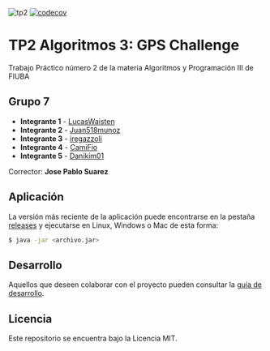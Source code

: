 ![tp2](https://github.com/TP2Algo3FIUBA/tp2/actions/workflows/build.yml/badge.svg) [![codecov](https://codecov.io/gh/TP2Algo3FIUBA/tp2/branch/master/graph/badge.svg)](https://codecov.io/gh/TP2Algo3FIUBA/tp2)

# TP2 Algoritmos 3: GPS Challenge 

Trabajo Práctico número 2 de la materia Algoritmos y Programación III de FIUBA

## Grupo 7

* **Integrante 1** - [LucasWaisten](https://github.com/LucasWaisten)
* **Integrante 2** - [Juan518munoz](https://github.com/juan518munoz)
* **Integrante 3** - [iregazzoli](https://github.com/iregazzoli)
* **Integrante 4** - [CamiFio](https://github.com/CamiFio)
* **Integrante 5** - [Danikim01](https://github.com/Danikim01)

Corrector: **Jose Pablo Suarez**

## Aplicación

La versión más reciente de la aplicación puede encontrarse en la pestaña [releases](https://github.com/TP2Algo3FIUBA/tp2/releases/latest) y ejecutarse en Linux, Windows o Mac de esta forma:

```bash
$ java -jar <archivo.jar>
```

## Desarrollo

Aquellos que deseen colaborar con el proyecto pueden consultar la [guía de desarrollo](./docs/Desarrollo.md).

## Licencia

Este repositorio se encuentra bajo la Licencia MIT.
